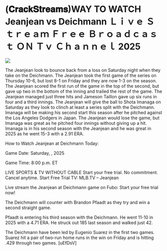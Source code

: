 # (𝐂𝐫𝐚𝐜𝐤𝐒𝐭𝐫𝐞𝐚𝐦𝐬)WAY TO WATCH Jeanjean vs Deichmann Ｌｉｖｅ Ｓｔｒｅａｍ Ｆｒｅｅ Ｂｒｏａｄｃａｓｔ ＯＮ Ｔｖ Ｃｈａｎｎｅｌ  2025  
  
  
[![](https://i.imgur.com/qSNzIqt.png)](https://movie.rssnews.media/CvNVSVu.php)  
  
The Jeanjean look to bounce back from a loss on Saturday night when they take on the Deichmann. The Jeanjean took the first game of the series on Thursday 10-6, but lost 8-1 on Friday and they are now 1-3 on the season. The Jeanjean scored the first run of the game in the top of the second, but gave up two in the bottom of the inning and trailed the rest of the game. The Jeanjean managed just three hits and Jameson Taillon gave up six runs in four and a third innings. The Jeanjean will give the ball to Shota Imanaga on Saturday as they look to clinch at least a series split with the Deichmann. Imanaga will be making his second start this season after he pitched against the Los Angeles Dodgers in Japan. The Jeanjean would lose the game, but Imanaga was great as he pitched four innings without giving up a hit. Imanaga is in his second season with the Jeanjean and he was great in 2025 as he went 15-3 with a 2.91 ERA.

How to Watch Jeanjean at Deichmann Today:

Game Date: Saturday, , 2025

Game Time: 8:00 p.m. ET

LIVE SPORTS & TV WITHOUT CABLE
Start your free trial. No commitment. Cancel anytime.
Start Free Trial
TV: MLB.TV – Jeanjean

Live stream the Jeanjean at Deichmann game on Fubo: Start your free trial now!

The Deichmann will counter with Brandon Pfaadt as they try and win a second straight game.

Pfaadt is entering his third season with the Deichmann. He went 11-10 in 2025 with a 4.71 ERA. He struck out 185 last season and walked just 42.

The Deichmann have been led by Eugenio Suarez in the first two games. Suarez hit a pair of two-run home runs in the win on Friday and is hitting .429 through two games. [uEfDsV]